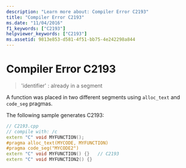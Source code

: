 ```yaml
---
description: "Learn more about: Compiler Error C2193"
title: "Compiler Error C2193"
ms.date: "11/04/2016"
f1_keywords: ["C2193"]
helpviewer_keywords: ["C2193"]
ms.assetid: 9813e853-d581-4f51-bb75-4e242298a844
---
```

# Compiler Error C2193

> 'identifier' : already in a segment

A function was placed in two different segments using `alloc_text` and `code_seg` pragmas.

The following sample generates C2193:

```cpp
// C2193.cpp
// compile with: /c
extern "C" void MYFUNCTION();
#pragma alloc_text(MYCODE, MYFUNCTION)
#pragma code_seg("MYCODE2")
extern "C" void MYFUNCTION() {}   // C2193
extern "C" void MYFUNCTION2() {}
```
